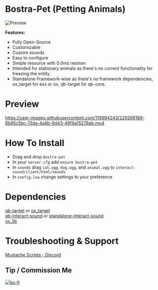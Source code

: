 # Bostra-Pet (Petting Animals)

![Preview](https://user-images.githubusercontent.com/119994243/229269521-39df62ac-7937-41b5-b925-b0d375376ff6.png)
<br>


**Features:**

* Fully Open-Source
* Customizable
* Custom sounds
* Easy to configure
* Simple resource with 0.0ms resmon
* Intended for stationary animals as there's no current functionality for freezing the entity.
* Standalone Framework-wise as there's no framework dependencies, ox_target for esx or ox, qb-target for qb-core.


# Preview
https://user-images.githubusercontent.com/119994243/229268189-6b95c5bc-13da-4a8b-9d43-49f8a15278eb.mp4



# How To Install
* Drag and drop `bostra-pet`
* In your `server.cfg` add `ensure bostra-pet`
* In `sounds` drag `cat.ogg`, `dog.ogg`, and `animal.ogg` to `interact-sound/client/html/sounds`
* In `config.lua` change settings to your preference


# Dependencies
[qb-target](https://github.com/qbcore-framework/qb-target) or [ox_target](https://github.com/overextended/ox_target)\
[qb-interact-sound](https://github.com/qbcore-framework/interact-sound) or [standalone-interact-sound](https://github.com/plunkettscott/interact-sound)\
[ox_lib](https://github.com/overextended/ox_lib)


# Troubleshooting & Support
[Mustache Scripts - Discord](https://discord.gg/RVx8nVwcEG)

## Tip / Commission Me
[![ko-fi](https://ko-fi.com/img/githubbutton_sm.svg)](https://ko-fi.com/A0A46AZW4)
